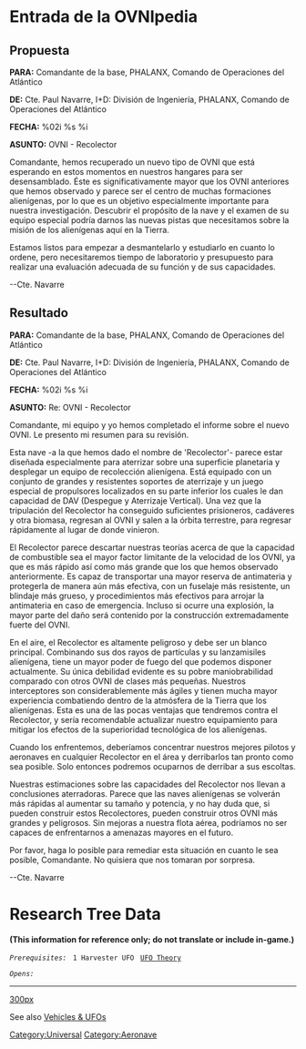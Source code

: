 # Entrada de la OVNIpedia

## Propuesta

**PARA:** Comandante de la base, PHALANX, Comando de Operaciones del
Atlántico

**DE:** Cte. Paul Navarre, I+D: División de Ingeniería, PHALANX, Comando
de Operaciones del Atlántico

**FECHA:** %02i %s %i

**ASUNTO:** OVNI - Recolector

Comandante, hemos recuperado un nuevo tipo de OVNI que está esperando en
estos momentos en nuestros hangares para ser desensamblado. Éste es
significativamente mayor que los OVNI anteriores que hemos observado y
parece ser el centro de muchas formaciones alienígenas, por lo que es un
objetivo especialmente importante para nuestra investigación. Descubrir
el propósito de la nave y el examen de su equipo especial podría darnos
las nuevas pistas que necesitamos sobre la misión de los alienígenas
aquí en la Tierra.

Estamos listos para empezar a desmantelarlo y estudiarlo en cuanto lo
ordene, pero necesitaremos tiempo de laboratorio y presupuesto para
realizar una evaluación adecuada de su función y de sus capacidades.

--Cte. Navarre

## Resultado

**PARA:** Comandante de la base, PHALANX, Comando de Operaciones del
Atlántico

**DE:** Cte. Paul Navarre, I+D: División de Ingeniería, PHALANX, Comando
de Operaciones del Atlántico

**FECHA:** %02i %s %i

**ASUNTO:** Re: OVNI - Recolector

Comandante, mi equipo y yo hemos completado el informe sobre el nuevo
OVNI. Le presento mi resumen para su revisión.

Esta nave -a la que hemos dado el nombre de 'Recolector'- parece estar
diseñada especialmente para aterrizar sobre una superficie planetaria y
desplegar un equipo de recolección alienígena. Está equipado con un
conjunto de grandes y resistentes soportes de aterrizaje y un juego
especial de propulsores localizados en su parte inferior los cuales le
dan capacidad de DAV (Despegue y Aterrizaje Vertical). Una vez que la
tripulación del Recolector ha conseguido suficientes prisioneros,
cadáveres y otra biomasa, regresan al OVNI y salen a la órbita
terrestre, para regresar rápidamente al lugar de donde vinieron.

El Recolector parece descartar nuestras teorías acerca de que la
capacidad de combustible sea el mayor factor limitante de la velocidad
de los OVNI, ya que es más rápido así como más grande que los que hemos
observado anteriormente. Es capaz de transportar una mayor reserva de
antimateria y protegerla de manera aún más efectiva, con un fuselaje más
resistente, un blindaje más grueso, y procedimientos más efectivos para
arrojar la antimateria en caso de emergencia. Incluso si ocurre una
explosión, la mayor parte del daño será contenido por la construcción
extremadamente fuerte del OVNI.

En el aire, el Recolector es altamente peligroso y debe ser un blanco
principal. Combinando sus dos rayos de partículas y su lanzamisiles
alienígena, tiene un mayor poder de fuego del que podemos disponer
actualmente. Su única debilidad evidente es su pobre maniobrabilidad
comparado con otros OVNI de clases más pequeñas. Nuestros interceptores
son considerablemente más ágiles y tienen mucha mayor experiencia
combatiendo dentro de la atmósfera de la Tierra que los alienígenas.
Esta es una de las pocas ventajas que tendremos contra el Recolector, y
sería recomendable actualizar nuestro equipamiento para mitigar los
efectos de la superioridad tecnológica de los alienígenas.

Cuando los enfrentemos, deberíamos concentrar nuestros mejores pilotos y
aeronaves en cualquier Recolector en el área y derribarlos tan pronto
como sea posible. Solo entonces podremos ocuparnos de derribar a sus
escoltas.

Nuestras estimaciones sobre las capacidades del Recolector nos llevan a
conclusiones aterradoras. Parece que las naves alienígenas se volverán
más rápidas al aumentar su tamaño y potencia, y no hay duda que, si
pueden construir estos Recolectores, pueden construir otros OVNI más
grandes y peligrosos. Sin mejoras a nuestra flota aérea, podríamos no
ser capaces de enfrentarnos a amenazas mayores en el futuro.

Por favor, haga lo posible para remediar esta situación en cuanto le sea
posible, Comandante. No quisiera que nos tomaran por sorpresa.

--Cte. Navarre

# Research Tree Data

**(This information for reference only; do not translate or include
in-game.)**

*`Prerequisites:`*
` 1 Harvester UFO`
` `[`UFO Theory`](Research/UFO_Theory "wikilink")

*`Opens:`*

------------------------------------------------------------------------

[300px](image:Ufo_harvester.jpg "wikilink")

See also [Vehicles & UFOs](Vehicles_&_UFOs "wikilink")

[Category:Universal](Category:Universal "wikilink")
[Category:Aeronave](Category:Aeronave "wikilink")